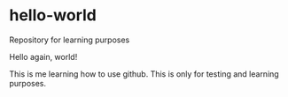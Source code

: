 # hello-world
Repository for learning purposes

Hello again, world!

This is me learning how to use github.
This is only for testing and learning purposes.
